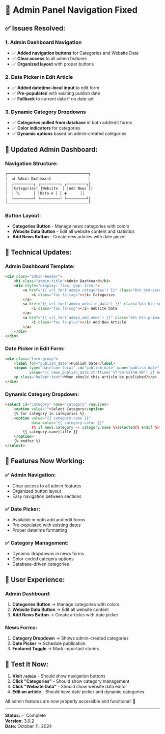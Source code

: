 # 🔧 Admin Panel Navigation Fixed

## ✅ **Issues Resolved:**

### 1. **Admin Dashboard Navigation**
- ✅ **Added navigation buttons** for Categories and Website Data
- ✅ **Clear access** to all admin features
- ✅ **Organized layout** with proper buttons

### 2. **Date Picker in Edit Article**
- ✅ **Added datetime-local input** to edit form
- ✅ **Pre-populated** with existing publish date
- ✅ **Fallback** to current date if no date set

### 3. **Dynamic Category Dropdowns**
- ✅ **Categories pulled from database** in both add/edit forms
- ✅ **Color indicators** for categories
- ✅ **Dynamic options** based on admin-created categories

## 🎨 **Updated Admin Dashboard:**

### **Navigation Structure:**
```
┌─────────────────────────────────────┐
│  📊 Admin Dashboard                 │
│  ┌─────────┐ ┌─────────┐ ┌─────────┐│
│  │Categories│ │Website  │ │Add News ││
│  │ 🏷️      │ │Data ⚙️ │ │ ➕      ││
│  └─────────┘ └─────────┘ └─────────┘│
└─────────────────────────────────────┘
```

### **Button Layout:**
- **Categories Button** - Manage news categories with colors
- **Website Data Button** - Edit all website content and statistics  
- **Add News Button** - Create new articles with date picker

## 🔧 **Technical Updates:**

### **Admin Dashboard Template:**
```html
<div class="admin-header">
    <h1 class="admin-title">Admin Dashboard</h1>
    <div style="display: flex; gap: 1rem;">
        <a href="{{ url_for('admin_categories') }}" class="btn btn-secondary">
            <i class="fas fa-tags"></i> Categories
        </a>
        <a href="{{ url_for('admin_website_data') }}" class="btn btn-secondary">
            <i class="fas fa-cog"></i> Website Data
        </a>
        <a href="{{ url_for('admin_add_news') }}" class="btn btn-primary">
            <i class="fas fa-plus"></i> Add New Article
        </a>
    </div>
</div>
```

### **Date Picker in Edit Form:**
```html
<div class="form-group">
    <label for="publish_date">Publish Date</label>
    <input type="datetime-local" id="publish_date" name="publish_date" 
           value="{{ news.publish_date.strftime('%Y-%m-%dT%H:%M') if news.publish_date else current_date }}">
    <p class="helper-text">When should this article be published?</p>
</div>
```

### **Dynamic Category Dropdown:**
```html
<select id="category" name="category" required>
    <option value="">Select Category</option>
    {% for category in categories %}
    <option value="{{ category.name }}" 
            data-color="{{ category.color }}"
            {% if news.category == category.name %}selected{% endif %}>
        {{ category.name|title }}
    </option>
    {% endfor %}
</select>
```

## 🚀 **Features Now Working:**

### ✅ **Admin Navigation:**
- Clear access to all admin features
- Organized button layout
- Easy navigation between sections

### ✅ **Date Picker:**
- Available in both add and edit forms
- Pre-populated with existing dates
- Proper datetime formatting

### ✅ **Category Management:**
- Dynamic dropdowns in news forms
- Color-coded category options
- Database-driven categories

## 📱 **User Experience:**

### **Admin Dashboard:**
1. **Categories Button** → Manage categories with colors
2. **Website Data Button** → Edit all website content
3. **Add News Button** → Create articles with date picker

### **News Forms:**
1. **Category Dropdown** → Shows admin-created categories
2. **Date Picker** → Schedule publication
3. **Featured Toggle** → Mark important stories

## 🎯 **Test It Now:**

1. **Visit `/admin`** - Should show navigation buttons
2. **Click "Categories"** - Should show category management
3. **Click "Website Data"** - Should show website data editor
4. **Edit an article** - Should have date picker and dynamic categories

All admin features are now properly accessible and functional! 🌟

---

**Status:** ✅ Complete  
**Version:** 3.0.2  
**Date:** October 11, 2024

